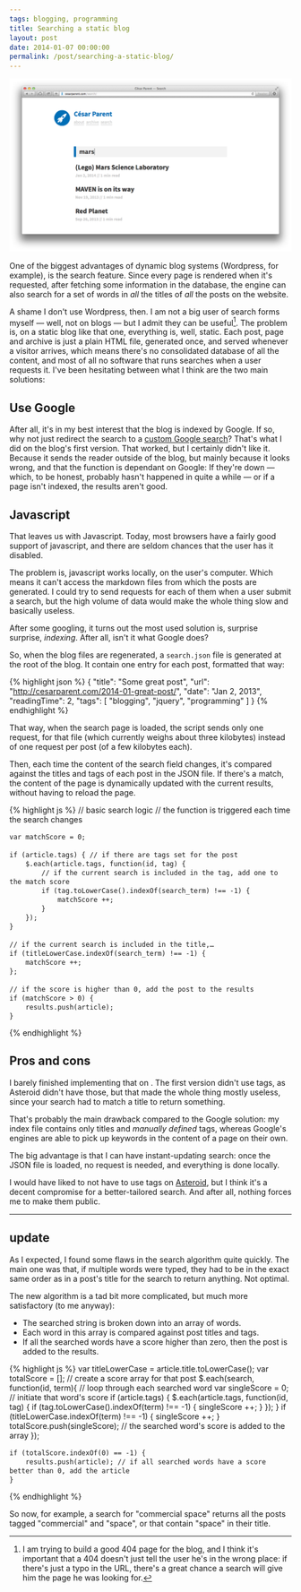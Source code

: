 ```yaml
---
tags: blogging, programming
title: Searching a static blog
layout: post
date: 2014-01-07 00:00:00
permalink: /post/searching-a-static-blog/
---
```


![Search Form on the blog](/static/media/2014/01/search.png)

One of the biggest advantages of dynamic blog systems (Wordpress, for example), is the search feature. Since every page is rendered when it's requested, after fetching some information in the database, the engine can also search for a set of words in _all_ the titles of _all_ the posts on the website.

<!--more-->

A shame I don't use Wordpress, then. I am not a big user of search forms myself — well, not on blogs — but I admit they can be useful[^1]. The problem is, on a static blog like that one, everything is, well, static. Each post, page and archive is just a plain HTML file, generated once, and served whenever a visitor arrives, which means there's no consolidated database of all the content, and most of all no software that runs searches when a user requests it. I've been hesitating between what I think are the two main solutions:

## Use Google

After all, it's in my best interest that the blog is indexed by Google. If so, why not just redirect the search to a [custom Google search][1]? That's what I did on the blog's first version. That worked, but I certainly didn't like it. Because it sends the reader outside of the blog, but mainly because it looks wrong, and that the function is dependant on Google: If they're down — which, to be honest, probably hasn't happened in quite a while — or if a page isn't indexed, the results aren't good.

## Javascript

That leaves us with Javascript. Today, most browsers have a fairly good support of javascript, and there are seldom chances that the user has it disabled.

The problem is, javascript works locally, on the user's computer. Which means it can't access the markdown files from which the posts are generated. I could try to send requests for each of them when a user submit a search, but the high volume of data would make the whole thing slow and basically useless.

After some googling, it turns out the most used solution is, surprise surprise, _indexing_. After all, isn't it what Google does?

So, when the blog files are regenerated, a `search.json` file is generated at the root of the blog. It contain one entry for each post, formatted that way:

{% highlight json %}
    {
    	"title": "Some great post",
    	"url": "http://cesarparent.com/2014-01-great-post/",
    	"date": "Jan 2, 2013",
    	"readingTime": 2,
    	"tags": [
    		"blogging",
    		"jquery",
    		"programming"
    	]
    }
{% endhighlight %}

That way, when the search page is loaded, the script sends only one request, for that file (which currently weighs about three kilobytes) instead of one request per post (of a few kilobytes each).

Then, each time the content of the search field changes, it's compared against the titles and tags of each post in the JSON file. If there's a match, the content of the page is dynamically updated with the current results, without having to reload the page.

{% highlight js %}
    // basic search logic
    // the function is triggered each time the search changes

    var matchScore = 0;

    if (article.tags) { // if there are tags set for the post
    	$.each(article.tags, function(id, tag) {
    		// if the current search is included in the tag, add one to the match score
    		if (tag.toLowerCase().indexOf(search_term) !== -1) {
    			matchScore ++;
    		}
    	});
    }

    // if the current search is included in the title,…
    if (titleLowerCase.indexOf(search_term) !== -1) {
    	matchScore ++;
    };

    // if the score is higher than 0, add the post to the results
    if (matchScore > 0) {
    	results.push(article);
    }
{% endhighlight %}
    

## Pros and cons

I barely finished implementing that on . The first version didn't use tags, as Asteroid didn't have those, but that made the whole thing mostly useless, since your search had to match a title to return something.

That's probably the main drawback compared to the Google solution: my index file contains only titles and _manually defined_ tags, whereas Google's engines are able to pick up keywords in the content of a page on their own.

The big advantage is that I can have instant-updating search: once the JSON file is loaded, no request is needed, and everything is done locally.

I would have liked to not have to use tags on [Asteroid][2], but I think it's a decent compromise for a better-tailored search. And after all, nothing forces me to make them public.

***

## update

As I expected, I found some flaws in the search algorithm quite quickly. The main one was that, if multiple words were typed, they had to be in the exact same order as in a post's title for the search to return anything. Not optimal.

The new algorithm is a tad bit more complicated, but much more satisfactory (to me anyway):

* The searched string is broken down into an array of words.
* Each word in this array is compared against post titles and tags.
* If all the searched words have a score higher than zero, then the post is added to the results.

{% highlight js %}
    var titleLowerCase = article.title.toLowerCase();
    var totalScore = []; // create a score array for that post
    $.each(search, function(id, term){ // loop through each searched word
    	var singleScore = 0; // initiate that word's score
    	if (article.tags) {
    		$.each(article.tags, function(id, tag) {
    			if (tag.toLowerCase().indexOf(term) !== -1) {
    				singleScore ++;
    			}
    		});
    	}
    	if (titleLowerCase.indexOf(term) !== -1) {
    		singleScore ++;
    	}
    	totalScore.push(singleScore); // the searched word's score is added to the array
    });

    if (totalScore.indexOf(0) == -1) {
    	results.push(article); // if all searched words have a score better than 0, add the article
    }
{% endhighlight %}

So now, for example, a search for "commercial space" returns all the posts tagged "commercial" and "space", or that contain "space" in their title.


[^1]: I am trying to build a good 404 page for the blog, and I think it's important that a 404 doesn't just tell the user he's in the wrong place: if there's just a typo in the URL, there's a great chance a search will give him the page he was looking for.

[1]: https://www.google.fr/search?client=safari&rls=en&q=site:cesarparent.com&20mars
[2]: http://github.com/cesarparent/Asteroid
